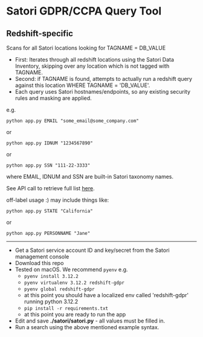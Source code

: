 # Satori GDPR/CCPA Query Tool
## Redshift-specific

Scans for all Satori locations looking for TAGNAME = DB_VALUE
- First: Iterates through all redshift locations using the Satori Data Inventory, skipping over any location which is not tagged with TAGNAME.
- Second: if TAGNAME is found, attempts to actually run a redshift query against this location WHERE TAGNAME = 'DB_VALUE'.
- Each query uses Satori hostnames/endpoints, so any existing security rules and masking are applied.

e.g. 

```python app.py EMAIL "some_email@some_company.com"```

or

```python app.py IDNUM "1234567890"```

or

```python app.py SSN "111-22-3333"```

where EMAIL, IDNUM and SSN are built-in Satori taxonomy names. 

See API call to retrieve full list [here](https://app.satoricyber.com/docs/api#get-/api/v1/taxonomy/satori).

off-label usage :) may include things like:

```python app.py STATE "California"```

or

```python app.py PERSONNAME "Jane"```


___

- Get a Satori service account ID and key/secret from the Satori management console
- Download this repo
- Tested on macOS. We recommend ```pyenv``` e.g.
	- ```pyenv install 3.12.2```
	- ```pyenv virtualenv 3.12.2 redshift-gdpr```
	- ```pyenv global redshift-gdpr```
	- at this point you should have a localized env called 'redshift-gdpr' running python 3.12.2
	- ```pip install -r requirements.txt```
	- at this point you are ready to run the app
- Edit and save **./satori/satori.py** - all values must be filled in.
- Run a search using the above mentioned example syntax.

